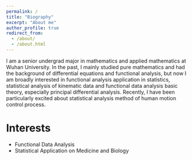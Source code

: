 ```yaml
---
permalink: /
title: "Biography"
excerpt: "About me"
author_profile: true
redirect_from: 
  - /about/
  - /about.html
---
```


I am a senior undergrad major in mathematics and applied mathematics at Wuhan University. In the past, I mainly studied pure mathematics and had the background of differential equations and functional analysis, but now I am broadly interested in functional analysis application in statistics, statistical analysis of kinematic data and functional data analysis basic theory, especially principal differential analysis. Recently, I have been particularly excited about statistical analysis method of human motion control process.

Interests
======

* Functional Data Analysis
* Statistical Application on Medicine and Biology
